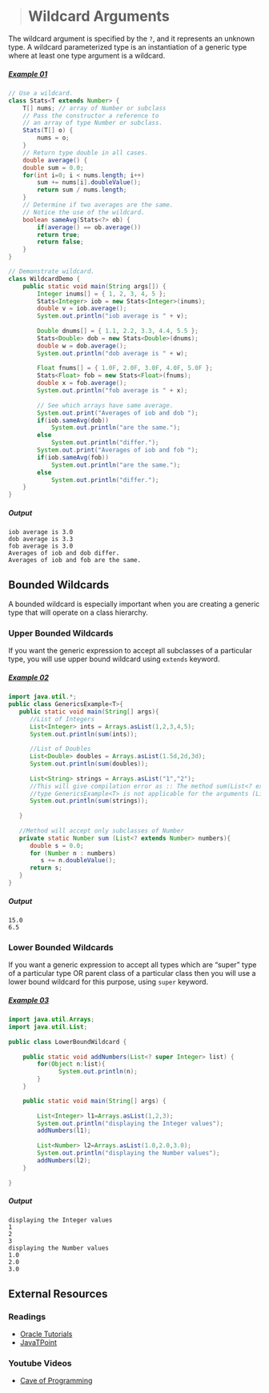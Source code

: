 ># Wildcard Arguments

The wildcard argument is specified by the `?`, and it represents an unknown type. A wildcard parameterized type is an instantiation of a generic type where at least one type argument is a wildcard.

##### [Example 01](../20-Examples/17-Generics/03-Wildcard-Arguments/Example-01/)

```java
// Use a wildcard.
class Stats<T extends Number> {
    T[] nums; // array of Number or subclass
    // Pass the constructor a reference to
    // an array of type Number or subclass.
    Stats(T[] o) {
        nums = o;
    }
    // Return type double in all cases.
    double average() {
    double sum = 0.0;
    for(int i=0; i < nums.length; i++)
        sum += nums[i].doubleValue();
        return sum / nums.length;
    }
    // Determine if two averages are the same.
    // Notice the use of the wildcard.
    boolean sameAvg(Stats<?> ob) {
        if(average() == ob.average())
        return true;
        return false;
    }
}
```

```java
// Demonstrate wildcard.
class WildcardDemo {
    public static void main(String args[]) {
        Integer inums[] = { 1, 2, 3, 4, 5 };
        Stats<Integer> iob = new Stats<Integer>(inums);
        double v = iob.average();
        System.out.println("iob average is " + v);
        
        Double dnums[] = { 1.1, 2.2, 3.3, 4.4, 5.5 };
        Stats<Double> dob = new Stats<Double>(dnums);
        double w = dob.average();
        System.out.println("dob average is " + w);
        
        Float fnums[] = { 1.0F, 2.0F, 3.0F, 4.0F, 5.0F };
        Stats<Float> fob = new Stats<Float>(fnums);
        double x = fob.average();
        System.out.println("fob average is " + x);
        
        // See which arrays have same average.
        System.out.print("Averages of iob and dob ");
        if(iob.sameAvg(dob))
            System.out.println("are the same.");
        else
            System.out.println("differ.");
        System.out.print("Averages of iob and fob ");
        if(iob.sameAvg(fob))
            System.out.println("are the same.");
        else
            System.out.println("differ.");
    }
}
```

##### Output

    iob average is 3.0
    dob average is 3.3
    fob average is 3.0
    Averages of iob and dob differ.
    Averages of iob and fob are the same.


## Bounded Wildcards

A bounded wildcard is especially important when you are creating a generic type that will operate on a class hierarchy.

### Upper Bounded Wildcards

If you want the generic expression to accept all subclasses of a particular type, you will use upper bound wildcard using `extends` keyword.

##### [Example 02](../20-Examples/17-Generics/03-Wildcard-Arguments/Example-02/)

```java
import java.util.*;
public class GenericsExample<T>{
   public static void main(String[] args){
      //List of Integers
      List<Integer> ints = Arrays.asList(1,2,3,4,5);
      System.out.println(sum(ints));
       
      //List of Doubles
      List<Double> doubles = Arrays.asList(1.5d,2d,3d);
      System.out.println(sum(doubles));
       
      List<String> strings = Arrays.asList("1","2");
      //This will give compilation error as :: The method sum(List<? extends Number>) in the 
      //type GenericsExample<T> is not applicable for the arguments (List<String>)
      System.out.println(sum(strings));
       
   }
    
   //Method will accept only subclasses of Number
   private static Number sum (List<? extends Number> numbers){
      double s = 0.0;
      for (Number n : numbers)
         s += n.doubleValue();
      return s;
   }
}
```

##### Output

    15.0
    6.5

### Lower Bounded Wildcards

If you want a generic expression to accept all types which are “super” type of a particular type OR parent class of a particular class then you will use a lower bound wildcard for this purpose, using `super` keyword.

##### [Example 03](../20-Examples/17-Generics/03-Wildcard-Arguments/Example-03/)

```java
import java.util.Arrays;  
import java.util.List;  
  
public class LowerBoundWildcard {  
  
    public static void addNumbers(List<? super Integer> list) {
        for(Object n:list){  
              System.out.println(n);  
        }
    }

    public static void main(String[] args) {  
        
        List<Integer> l1=Arrays.asList(1,2,3);  
        System.out.println("displaying the Integer values");  
        addNumbers(l1);  
        
        List<Number> l2=Arrays.asList(1.0,2.0,3.0);  
        System.out.println("displaying the Number values");  
        addNumbers(l2);  
    }  
  
}
```

##### Output

    displaying the Integer values
    1
    2
    3
    displaying the Number values
    1.0
    2.0
    3.0


## External Resources

### Readings

* [Oracle Tutorials](https://docs.oracle.com/javase/tutorial/java/generics/wildcards.html)
* [JavaTPoint](https://www.javatpoint.com/generics-in-java)

### Youtube Videos

* [Cave of Programming](https://www.youtube.com/watch?v=QqLBp7MdkEU&list=PL9DF6E4B45C36D411&index=31)